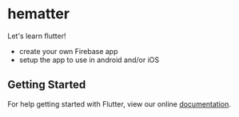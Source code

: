 # hematter

Let's learn flutter!

- create your own Firebase app
- setup the app to use in android and/or iOS

## Getting Started

For help getting started with Flutter, view our online
[documentation](https://flutter.io/).
